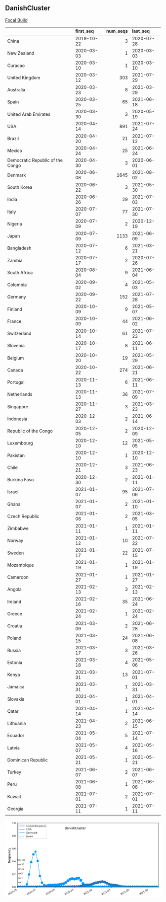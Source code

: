 

## DanishCluster
[Focal Build](https://nextstrain.org/groups/neherlab/ncov/DanishCluster?f_country=Denmark)

|                                  | first_seq   |   num_seqs | last_seq   |
|:---------------------------------|:------------|-----------:|:-----------|
| China                            | 2019-10-22  |          3 | 2020-07-28 |
| New Zealand                      | 2020-03-03  |          1 | 2020-03-03 |
| Curacao                          | 2020-03-10  |          1 | 2020-03-10 |
| United Kingdom                   | 2020-03-12  |        303 | 2021-07-29 |
| Australia                        | 2020-03-23  |          8 | 2021-03-29 |
| Spain                            | 2020-03-25  |         65 | 2021-06-18 |
| United Arab Emirates             | 2020-03-30  |          3 | 2020-05-19 |
| USA                              | 2020-04-14  |        891 | 2021-07-24 |
| Brazil                           | 2020-04-20  |         21 | 2021-07-12 |
| Mexico                           | 2020-04-24  |         25 | 2021-06-24 |
| Democratic Republic of the Congo | 2020-04-30  |          3 | 2020-06-01 |
| Denmark                          | 2020-06-08  |       1645 | 2021-08-02 |
| South Korea                      | 2020-06-22  |          3 | 2021-05-30 |
| India                            | 2020-06-26  |         29 | 2021-07-03 |
| Italy                            | 2020-07-07  |         77 | 2021-07-30 |
| Nigeria                          | 2020-07-09  |          2 | 2020-12-19 |
| Japan                            | 2020-07-09  |       1133 | 2021-06-09 |
| Bangladesh                       | 2020-07-12  |          6 | 2021-03-21 |
| Zambia                           | 2020-07-17  |          2 | 2020-07-26 |
| South Africa                     | 2020-08-04  |          9 | 2021-06-04 |
| Colombia                         | 2020-09-02  |          4 | 2021-05-03 |
| Germany                          | 2020-09-22  |        152 | 2021-07-28 |
| Finland                          | 2020-10-09  |          9 | 2021-05-07 |
| France                           | 2020-10-09  |         44 | 2021-06-02 |
| Switzerland                      | 2020-10-14  |         61 | 2021-07-23 |
| Slovenia                         | 2020-10-17  |          8 | 2021-06-11 |
| Belgium                          | 2020-10-20  |         19 | 2021-05-29 |
| Canada                           | 2020-10-22  |        274 | 2021-06-21 |
| Portugal                         | 2020-11-13  |          6 | 2021-06-11 |
| Netherlands                      | 2020-11-13  |         36 | 2021-07-09 |
| Singapore                        | 2020-11-27  |          3 | 2021-03-23 |
| Indonesia                        | 2020-12-03  |          2 | 2021-06-14 |
| Republic of the Congo            | 2020-12-05  |          2 | 2020-12-09 |
| Luxembourg                       | 2020-12-10  |         12 | 2021-05-05 |
| Pakistan                         | 2020-12-10  |          1 | 2020-12-10 |
| Chile                            | 2020-12-21  |          3 | 2021-06-23 |
| Burkina Faso                     | 2020-12-30  |          2 | 2021-01-11 |
| Israel                           | 2021-01-07  |         95 | 2021-07-06 |
| Ghana                            | 2021-01-07  |          2 | 2021-01-10 |
| Czech Republic                   | 2021-01-08  |          2 | 2021-03-05 |
| Zimbabwe                         | 2021-01-11  |          1 | 2021-01-11 |
| Norway                           | 2021-01-12  |         10 | 2021-07-22 |
| Sweden                           | 2021-01-17  |         22 | 2021-07-15 |
| Mozambique                       | 2021-01-19  |          1 | 2021-01-19 |
| Cameroon                         | 2021-01-27  |          1 | 2021-01-27 |
| Angola                           | 2021-02-13  |          3 | 2021-02-13 |
| Ireland                          | 2021-02-16  |         35 | 2021-06-24 |
| Greece                           | 2021-02-24  |          1 | 2021-02-24 |
| Croatia                          | 2021-03-09  |          2 | 2021-06-28 |
| Poland                           | 2021-03-15  |         24 | 2021-06-08 |
| Russia                           | 2021-03-17  |          3 | 2021-03-26 |
| Estonia                          | 2021-03-18  |          4 | 2021-05-06 |
| Kenya                            | 2021-03-31  |         13 | 2021-07-01 |
| Jamaica                          | 2021-03-31  |          1 | 2021-03-31 |
| Slovakia                         | 2021-04-01  |          1 | 2021-04-01 |
| Qatar                            | 2021-04-14  |          1 | 2021-04-14 |
| Lithuania                        | 2021-04-23  |          2 | 2021-06-15 |
| Ecuador                          | 2021-05-04  |          5 | 2021-07-14 |
| Latvia                           | 2021-05-07  |          4 | 2021-05-16 |
| Dominican Republic               | 2021-05-21  |          1 | 2021-05-21 |
| Turkey                           | 2021-06-07  |          2 | 2021-06-07 |
| Peru                             | 2021-06-08  |          1 | 2021-06-08 |
| Kuwait                           | 2021-07-01  |          2 | 2021-07-01 |
| Georgia                          | 2021-07-11  |          1 | 2021-07-11 |

![Overall trends DanishCluster](/overall_trends_figures/overall_trends_DanishCluster.png)